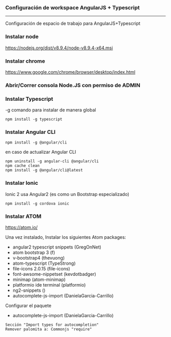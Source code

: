 ### Configuración de workspace AngularJS + Typescript
---
Configuración de espacio de trabajo para AngularJS+Typescript

### Instalar node

https://nodejs.org/dist/v8.9.4/node-v8.9.4-x64.msi

### Instalar chrome

https://www.google.com/chrome/browser/desktop/index.html

### Abrir/Correr consola Node.JS con permiso de ADMIN

### Instalar Typescript

-g comando para instalar de manera global 

```
npm install -g typescript
```
### Instalar Angular CLI
```
npm install -g @angular/cli
```
en caso de actualizar Angular CLI 
```
npm uninstall -g angular-cli @angular/cli
npm cache clean
npm install -g @angular/cli@latest
```

### Instalar Ionic
Ionic 2 usa Angular2 (es como un Bootstrap especializado)
```
npm install -g cordova ionic
```

### Instalar ATOM
  https://atom.io/

Una vez instalado, Instalar los siguientes Atom packages:

* angular2 typescript snippets (GregOnNet)
* atom bootstrap 3 (f)
* v-bootstrap4 (thevuong)
* atom-typescript  (TypeStrong)
* file-icons 2.0.15 (file-icons)
* font-awsome-nippetset (kevdotbadger)
* minimap (atom-minimap)
* platformio ide terminal (platformio)
* ng2-snippets ()
* autocomplete-js-import (DanielaGarcia-Carrillo)

Configurar el paquete
* autocomplete-js-import (DanielaGarcia-Carrillo)
```
Sección "Import types for autocompletion" 
Remover palomita a: Commonjs "require"
```

